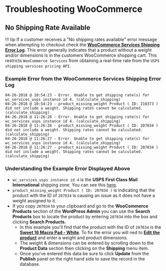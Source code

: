 # Troubleshooting WooCommerce

## No Shipping Rate Available

!!! tip
    If a customer receives a "No shipping rates available" error message when attempting to checkout check the **[WooCommerce Services Shipping Error Log](https://www.1upkeyboards.com/wp-admin/admin.php?page=wc-status&tab=logs)**. This error generally indicates that a product without a weight and/or dimensions is in the customers WooCommerce shopping cart. This restricts `WooCommerce Services` from obtaining a real-time rate from the `USPS shipping services pricing API`.

### Example Error from the WooCommerce Services Shipping Error Log
```
04-26-2018 @ 10:54:23 - Error. Unable to get shipping rate(s) for wc_services_usps instance id 4. (calculate_shipping)
04-26-2018 @ 10:54:23 - product_missing_weight Product ( ID: 210373 ) did not include a weight. Shipping rates cannot be calculated. (calculate_shipping)
04-26-2018 @ 11:26:26 - Error. Unable to get shipping rate(s) for wc_services_usps instance id 4. (calculate_shipping)
04-26-2018 @ 11:26:26 - product_missing_weight Product ( ID: 207034 ) did not include a weight. Shipping rates cannot be calculated. (calculate_shipping)
04-26-2018 @ 11:26:27 - Error. Unable to get shipping rate(s) for wc_services_usps instance id 4. (calculate_shipping)
04-26-2018 @ 11:26:27 - product_missing_weight Product ( ID: 207034 ) did not include a weight. Shipping rates cannot be calculated. (calculate_shipping)
```
### Understanding the Example Error Displayed Above 

* `wc_services_usps instance id 4` is the **USPS First Class Mail International** shipping zone. You can see this [here](https://www.1upkeyboards.com/wp-admin/admin.php?page=wc-settings&tab=shipping&instance_id=4).
* `product_missing_weight Product ( ID: 207034 )` is indicating that the product with the ID of `207034` is causing an issue as it does not have a weight assigned to it. 
* If you copy `207034` to your clipboard and go to the **WooCommerce Products** section of the **WordPress Admin** you can use the **Search Products** box to locate the product by entering `207034` into the box and clicking **Search Products.** 
	* In this example you'll find that the product with the ID of `207034` is the **[Sweet 16 Macro Pad - White](https://www.1upkeyboards.com/shop/keyboard-kits/sweet16-macro-pad-white/)**. To fix the error you will ned to **[Edit the product](https://www.1upkeyboards.com/wp-admin/post.php?post=207034&action=edit)** and enter a weight and product dimensions. 
	* The weight & dimensions can be entered by scrolling down to the **Product Data** section then clicking on the **Shipping** menu item. 
	* Once you've entered this data be sure to click **Update** from the **Publish** panel on the right hand side to save the record in the database.

